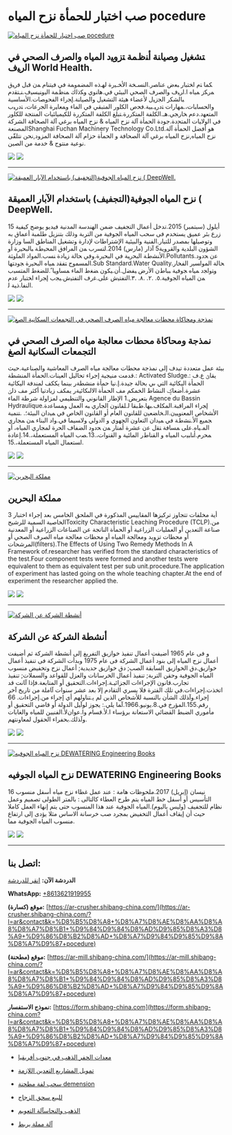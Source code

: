 # صب اختبار للحمأة نزح المياه pocedure

<a href="https://swt.shibang-china.com/?l=ar&img&k=%D8%B5%D8%A8+%D8%A7%D8%AE%D8%AA%D8%A8%D8%A7%D8%B1+%D9%84%D9%84%D8%AD%D9%85%D8%A3%D8%A9+%D9%86%D8%B2%D8%AD+%D8%A7%D9%84%D9%85%D9%8A%D8%A7%D9%87+pocedure" target="_blank">![صب اختبار للحمأة نزح المياه pocedure](http://static.shibang-china.com/all-800x300/1109.jpg)</a>

## ﺘﺸﻐﻴل ﻭﺼﻴﺎﻨﺔ ﺃﻨﻅﻤﺔ ﺘﺯﻭﻴﺩ ﺍﻟﻤﻴﺎﻩ ﻭﺍﻟﺼﺭﻑ ﺍﻟﺼﺤﻲ ﻓﻲ ﺍﻟﺭﻴﻑ World Health.
ﻜﻤﺎ ﺘﻡ ﺍﺨﺘﺒﺎﺭ ﺒﻌﺽ ﻋﻨﺎﺼﺭ.ﺍﻟﻨﺴـﺨﺔ ﺍﻷﺨـﻴﺭﺓ ﻟﻬـﺫﻩ ﺍﻟﻤﻀﻤﻭﻤﺔ ﻓﻲ ﻓﻴﺘﻨﺎﻡ ﻤﻥ ﻗﺒل ﻓﺭﻴﻕ ﻤﺭﻜﺯ ﻤﻴﺎﻩ ﺍ.ﻟﺭﻴﻑ ﻭﺍﻟﺼﺭﻑ ﺍﻟﺼﺤﻲ ﺍﻟﺒﻴﺌﻲ ﻓﻲ.ﻫﺎﻨﻭﻱ ﻭﻜﺫﻟﻙ ﻤﻨﻅﻤﺔ ﺍﻟﻴﻭﻨﻴﺴﻴﻑ.ﻨـﺘﻘﺩﻡ ﺒﺎﻟﺸﻜﺭ ﺍﻟﺠﺯﻴل ﻷﻋﻀﺎﺀ ﻫﻴﺌﺔ ﺍﻟﺘﺸﻐﻴل ﻭﺍﻟﺼﻴﺎﻨﺔ.ﺇﺠﺭﺍﺀ ﺍﻟﻔﺤﻭﺼﺎﺕ.ﺍﻷﺴﺎﺴﻴﺔ ﻭﺍﻟﺤﺴﺎﺒﺎﺕ،.ﻤﻬﺎﺭﺍﺕ ﺘﺩﺭﻴ.ﺒﻴﺔ.ﻓﺤﺹ ﺍﻟﻜﻠﻭﺭ ﺍﻟﻤﺘﺒﻘﻲ ﻓﻲ ﺍﻟﻤﺎﺀ ﻭﻤﻌﺎﻴﺭﺓ ﺍﻟﺠﺭﻋﺎﺕ، ﺘﺩﺭﻴﺏ ﺍﻟﻤﺘﻌﻬﺩ.ﺩﻋﻡ ﺨﺎﺭﺠﻲ.ﻫـ.ﺍﻟﻜﻠﻔﺔ ﺍﻟﻤﺘﻜﺭﺭﺓ.ﺘﺒﻠﻎ ﺍﻟﻜﻠﻔﺔ ﺍﻟﻤﺘﻜﺭﺭﺓ ﻟﻠﻜﻴﻤﻴﺎﺌﻴﺎﺕ ﺍﻟﻤﻨﺘﺠﺔ ﻟﻠﻜﻠﻭﺭ ﻓﻲ ﺍﻟﻭﻻﻴﺎﺕ ﺍﻟﻤﺘﺤﺩﺓ.جودة الحمأة آلة نزح المياه &amp; نزح المياه برغي آلة الصحافة الشركة المصنعةShanghai Fuchan Machinery Technology Co.Ltd.هو أفضل الحمأة آلة نزح المياه,نزح المياه برغي آلة الصحافة و الحمأة حزام آلة الصحافة المزود,نحن نتلقّى نوعية منتوج &amp; خدمة من الصين.


<a href="https://whatsapp.shibangsoft.com/WhatsApp.php" target="_blank" title="WhatsApp">![](http://static.shibang-china.com/icon/whatsapp.png)</a> <a href="https://swt.shibang-china.com/?l=ar&icon&k=%D8%B5%D8%A8+%D8%A7%D8%AE%D8%AA%D8%A8%D8%A7%D8%B1+%D9%84%D9%84%D8%AD%D9%85%D8%A3%D8%A9+%D9%86%D8%B2%D8%AD+%D8%A7%D9%84%D9%85%D9%8A%D8%A7%D9%87+pocedure" target="_blank">![](http://static.shibang-china.com/icon/chat-ar.png)</a>

---

<a href="https://swt.shibang-china.com/?l=ar&img&k=%D8%B5%D8%A8+%D8%A7%D8%AE%D8%AA%D8%A8%D8%A7%D8%B1+%D9%84%D9%84%D8%AD%D9%85%D8%A3%D8%A9+%D9%86%D8%B2%D8%AD+%D8%A7%D9%84%D9%85%D9%8A%D8%A7%D9%87+pocedure" target="_blank">![نزح المياه الجوفية(التجفيف) باستخدام الآبار العميقة ( DeepWell.](http://static.shibang-china.com/all-800x300/724.jpg)</a>

## نزح المياه الجوفية(التجفيف) باستخدام الآبار العميقة ( DeepWell.
15 أيلول (سبتمبر) 2015.تدخل أعمال التجفيف ضمن الهندسة المدنية فيديو يوضح كيفية زرع بئر عميق يستخدم فى سحب المياه الجوفية من التربة وذلك بتنزيل طلمبة أعماق به وتوصيلها بمصدر للتيار.اﻟﻔﻨﻴﺔ واﻟﺒﻴﺌﻴﺔ اﻹﺷﺘﺮاﻃﺎت ﻹدارة وﺗﺸﻐﻴﻞ اﻟﻤﻨﺎﻃﻖ اﻟﺴﺎ وزارة الشؤون البلدية والقروية5 آذار (مارس) 2014.ﻟﺘﺴﺭﺏ ﻤﻥ ﺍﻟﻤﺭﺍﻓﻕ ﺍﻟﻤﺤﻴﻁﺔ ﺒﺎﻟﺒﺤﻴﺭﺓ ﺃﻭ ﺍﻷﻨﺸﻁﺔ ﺍﻟﺒﺤﺭﻴﺔ ﻓﻲ ﺍﻟﺒﺤﻴﺭﺓ.ﻭﻓﻲ ﺤﺎﻟﺔ ﺯﻴﺎﺩﺓ ﻨﺴﺏ.ﺍﻟﻤﻭﺍﺩ ﺍﻟﻤﻠﻭﺜﺔ.Pollutants.ﻋﻥ ﺤﺩﻭﺩ ﺍﻟﻤﺴﻤﻭﺡ ﺘﻔﻘﺩ ﻤﻴﺎﻩ ﺍﻟﺒﺤﻴﺭﺓ ﺠﻭﺩﺘﻬﺎ.Sub Standard.Water Quality.ﺤﺎﻟﺔ ﺍﻟﻤﻭﺍﺴﻴﺭ ﺍﻟﻔﺨﺎﺭ ﻭﺘﻭﺍﺠﺩ ﻤﻴﺎﻩ ﺠﻭﻓﻴﺔ ﺒﺒﺎﻁﻥ ﺍﻷﺭﺽ ﻴﻔﻀل.ﺃﻥ.ﻴﻜﻭﻥ ﻀﻐﻁ ﺍﻟﻤﺎﺀ ﻤﺴﺎﻭﻴﺎﹰ.ﻟﻠﻀﻐﻁ ﺍﻟﻤﺘﺴﺒﺏ ﻤﻥ ﺍﻟﻤﻴﺎﻩ ﺍﻟﺠﻭﻓﻴﺔ.٥. .٢. .٨. .٣.ﺍﻟﺘﻔﺘﻴﺵ ﻋﻠﻰ.ﻏﺭﻑ ﺍﻟﺘﻔﺘﻴﺵ.ﻴﺠﺏ ﺇﺠﺭﺍﺀ ﺍﺨﺘﺒﺎﺭ ﻋﺩﻡ ﺍﻟﻨﻔﺎ.ﺫﻴﺔ ﻟ.


<a href="https://whatsapp.shibangsoft.com/WhatsApp.php" target="_blank" title="WhatsApp">![](http://static.shibang-china.com/icon/whatsapp.png)</a> <a href="https://swt.shibang-china.com/?l=ar&icon&k=%D8%B5%D8%A8+%D8%A7%D8%AE%D8%AA%D8%A8%D8%A7%D8%B1+%D9%84%D9%84%D8%AD%D9%85%D8%A3%D8%A9+%D9%86%D8%B2%D8%AD+%D8%A7%D9%84%D9%85%D9%8A%D8%A7%D9%87+pocedure" target="_blank">![](http://static.shibang-china.com/icon/chat-ar.png)</a>

---

<a href="https://swt.shibang-china.com/?l=ar&img&k=%D8%B5%D8%A8+%D8%A7%D8%AE%D8%AA%D8%A8%D8%A7%D8%B1+%D9%84%D9%84%D8%AD%D9%85%D8%A3%D8%A9+%D9%86%D8%B2%D8%AD+%D8%A7%D9%84%D9%85%D9%8A%D8%A7%D9%87+pocedure" target="_blank">![نمذجة ومحاكاة محطات معالجة مياه الصرف الصحي في التجمعات السكانية الصغ](http://static.shibang-china.com/all-800x300/677.jpg)</a>

## نمذجة ومحاكاة محطات معالجة مياه الصرف الصحي في التجمعات السكانية الصغ
بيئة عمل متعددة تيدف إلى نمذجة محطات معالجة مياه الصرف المعاشية والصناعية.حيث قدمت منيجية إجراء تحاليل العينات.الحمأة المنشطة.: Activated Sludge.: يقاؿ ع.ف الحمأة اليكائية التي ىي بحالة جيدة.إ.نيا حمأة منشطةر بينما يككف لمندفة اليكائية عشرة.أضعاؼ النشاط الخمكم مف الحمأة الالىكائيةر يمكف زيادتيا أكثر مف ذلؾ بتعريض.1 اﻹﻃﺎر اﻟﻘﺎﻧﻮﻧﻲ واﻟﺘﻨﻈﻴﻤﻲ ﻟﻤﺰاوﻟﺔ ﺷﺮﻃﺔ اﻟﻤﺎء Agence du Bassin Hydraulique.ﺇﺠﺭﺍﺀ ﺍﻟﻤﺭﺍﻗﺒﺔ.ﺍﻟﻤﻜﻠﻑ.ﺒﻬﺎ.ﻁﺒﻘﺎ ﻟ.ﻠﻘﺎﻨﻭﻥ ﺍﻟﺠﺎﺭﻱ ﺒﻪ ﺍﻟﻌﻤل ﻭﻤﺴﺎﻋﺩﺓ ﺍﻷﺸﺨﺎﺹ ﺍﻟﻤﻌﻨﻭﻴﻴﻥ.ﺍﻟ.ﺨﺎﻀﻌﻴﻥ ﻟﻠﻘﺎﻨﻭﻥ ﺍﻟﻌﺎﻡ ﺃﻭ ﺍﻟﻘﺎﻨﻭﻥ ﺍﻟﺨﺎﺹ ﻓﻲ ﻤﻴﺩﺍﻥ ﺍﻟﺒﻴﺌﺔ؛. .ﺘﻨﻤﻴﺔ ﺠﻤﻴﻊ ﺍﻷ.ﻨﺸﻁﺔ ﻓﻲ ﻤﻴﺩﺍﻥ ﺍﻟﺘﻌﺎﻭﻥ ﺍﻟﺠﻬﻭﻱ ﻭ ﺍﻟﺩﻭﻟﻲ ﻭﻻﺴﻴﻤﺎ ﻓﻲ.ﻭﺍﺩ ﺍﻟﺒﻨﺎﺀ ﻤﻥ ﻤﺠﺎﺭﻱ ﺍﻟﻤ.ﻴﺎﻩ.ﻋﻠﻰ ﻤﺴﺎﻓﺔ ﺘﻘل ﻋﻥ ﻋﺸﺭﺓ ﺃﻤﺘﺎﺭ ﻤﻥ ﺤﺩﻭﺩ ﺍﻟﻀﻔﺎﻑ ﺍﻟﺤﺭﺓ ﻟﻤﺠﺎﺭﻱ ﺍﻟﻤﻴﺎﻩ، ﺃﻭ ﻤﺤﺭﻡ.ﺃﻨﺎﺒﻴﺏ ﺍﻟﻤﻴﺎﻩ ﻭ ﺍﻟﻘﻨﺎﻁﺭ ﺍﻟﻤﺎﺌﻴﺔ ﻭ ﺍﻟﻘﻨﻭﺍﺕ،.13.ﺼﺏ ﺍﻟﻤﻴﺎﻩ ﺍﻟﻤﺴﺘﻌﻤﻠﺔ،.14.ﺇﻋﺎﺩﺓ ﺍﺴﺘﻌﻤﺎل ﺍﻟﻤﻴﺎﻩ ﺍﻟﻤﺴﺘﻌﻤﻠﺔ،.15.


<a href="https://whatsapp.shibangsoft.com/WhatsApp.php" target="_blank" title="WhatsApp">![](http://static.shibang-china.com/icon/whatsapp.png)</a> <a href="https://swt.shibang-china.com/?l=ar&icon&k=%D8%B5%D8%A8+%D8%A7%D8%AE%D8%AA%D8%A8%D8%A7%D8%B1+%D9%84%D9%84%D8%AD%D9%85%D8%A3%D8%A9+%D9%86%D8%B2%D8%AD+%D8%A7%D9%84%D9%85%D9%8A%D8%A7%D9%87+pocedure" target="_blank">![](http://static.shibang-china.com/icon/chat-ar.png)</a>

---

<a href="https://swt.shibang-china.com/?l=ar&img&k=%D8%B5%D8%A8+%D8%A7%D8%AE%D8%AA%D8%A8%D8%A7%D8%B1+%D9%84%D9%84%D8%AD%D9%85%D8%A3%D8%A9+%D9%86%D8%B2%D8%AD+%D8%A7%D9%84%D9%85%D9%8A%D8%A7%D9%87+pocedure" target="_blank">![مملكة البحرين](http://static.shibang-china.com/all-800x300/1502.jpg)</a>

## مملكة البحرين
3 أية مخلفات تتجاوز تركيزها المقاييس المذكورة في الملحق الخامس بعد إجراء اختبار الخاصية السمية للرشيحToxicity Characteristic Leaching Procedure (TCLP).من صناعة التعدين أو العمليات الزراعية أو الحمأة الناتجة عن الصناعات الزراعية أو المعدنية أو محطات تزويد ومعالجة المياه أو محطات معالجة مياه الصرف الصحي أو المرشحات(filters).The Effects of Using Two Remedy Methods In A Framework of.researcher has verified from the standard characteristics of the test.Four component tests were formed and another tests were equivalent to them as equivalent test per sub unit.procedure.The application of experiment has lasted going on the whole teaching chapter.At the end of experiment the researcher applied the.


<a href="https://whatsapp.shibangsoft.com/WhatsApp.php" target="_blank" title="WhatsApp">![](http://static.shibang-china.com/icon/whatsapp.png)</a> <a href="https://swt.shibang-china.com/?l=ar&icon&k=%D8%B5%D8%A8+%D8%A7%D8%AE%D8%AA%D8%A8%D8%A7%D8%B1+%D9%84%D9%84%D8%AD%D9%85%D8%A3%D8%A9+%D9%86%D8%B2%D8%AD+%D8%A7%D9%84%D9%85%D9%8A%D8%A7%D9%87+pocedure" target="_blank">![](http://static.shibang-china.com/icon/chat-ar.png)</a>

---

<a href="https://swt.shibang-china.com/?l=ar&img&k=%D8%B5%D8%A8+%D8%A7%D8%AE%D8%AA%D8%A8%D8%A7%D8%B1+%D9%84%D9%84%D8%AD%D9%85%D8%A3%D8%A9+%D9%86%D8%B2%D8%AD+%D8%A7%D9%84%D9%85%D9%8A%D8%A7%D9%87+pocedure" target="_blank">![أنشطة الشركة عن الشركة](http://static.shibang-china.com/all-800x300/20.jpg)</a>

## أنشطة الشركة عن الشركة
و فى عام 1965 أضيفت أعمال تنفيذ خوازيق التفريغ إلى أنشطة الشركة ثم أضيفت أعمال نزح المياه إلى بنود أعمال الشركة فى عام 1975 وبدأت الشركة فى تنفيذ أعمال خوازيق.دق الخوازيق السابقة الصب; دق خوازيق حديدية; أعمال نزح وتخفيض منسوب المياه الجوفية وحقن التربة; تنفيذ أعمال الخرسانات والعزل للقواعد والسملات; تنفيذ تجارب.قانون الإجراءات الجزائيـة.إﺟﺮاءات.اﻟﺘﺤﻘﻴﻖ أو اﻟﻤﺘﺎﺑﻌﺔ.ﻓﺈذا آﺎﻧﺖ ﻗﺪ اﺗﺨﺬت.إﺟﺮاءات.ﻓﻲ ﺗﻠﻚ اﻟﻔﺘﺮة ﻓﻼ ﻳﺴﺮي اﻟﺘﻘﺎدم إﻻ ﺑﻌﺪ ﻋﺸﺮ ﺳﻨﻮات آﺎﻣﻠﺔ ﻣﻦ ﺗﺎرﻳﺦ ﺁﺧﺮ إﺟﺮاء.وآﺬﻟﻚ اﻟﺸﺄن ﺑﺎﻟﻨﺴﺒﺔ ﻟﻸﺷﺨﺎص اﻟﺬﻳﻦ ﻟﻢ ﻳ.ﺘﻨﺎوﻟﻬﻢ أي إﺟﺮاء ﻣﻦ.إﺟﺮاءات. 66 رﻗﻢ.155.اﻟﻤﺆرخ ﻓﻲ.8.ﻳﻮﻧﻴﻮ.1966.آﻤﺎ ﻳﻠﻲ.: ﻳﺠﻮز ﻟﻮآﻴﻞ اﻟﺪوﻟﺔ أو ﻗﺎﺿﻲ اﻟﺘﺤﻘﻴﻖ أو ﻣﺄﻣﻮري اﻟﻀﺒﻂ اﻟﻘﻀﺎﺋﻲ اﻻﺳﺘﻌﺎﻧﺔ ﺑﺮؤﺳﺎء ا.ﻷ.ﻗﺴﺎم وا.ﻋﻮانﻷ.اﻟﻔﻨﻴﻴﻦ ﻟﻠﻤﻴﺎﻩ واﻟﻐﺎﺑﺎت وآﺬﻟﻚ.ﺑﺤﻔﺮاء اﻟﺤﻘﻮل ﻟﻤﻌﺎوﻧﺘﻬﻢ.


<a href="https://whatsapp.shibangsoft.com/WhatsApp.php" target="_blank" title="WhatsApp">![](http://static.shibang-china.com/icon/whatsapp.png)</a> <a href="https://swt.shibang-china.com/?l=ar&icon&k=%D8%B5%D8%A8+%D8%A7%D8%AE%D8%AA%D8%A8%D8%A7%D8%B1+%D9%84%D9%84%D8%AD%D9%85%D8%A3%D8%A9+%D9%86%D8%B2%D8%AD+%D8%A7%D9%84%D9%85%D9%8A%D8%A7%D9%87+pocedure" target="_blank">![](http://static.shibang-china.com/icon/chat-ar.png)</a>

---

<a href="https://swt.shibang-china.com/?l=ar&img&k=%D8%B5%D8%A8+%D8%A7%D8%AE%D8%AA%D8%A8%D8%A7%D8%B1+%D9%84%D9%84%D8%AD%D9%85%D8%A3%D8%A9+%D9%86%D8%B2%D8%AD+%D8%A7%D9%84%D9%85%D9%8A%D8%A7%D9%87+pocedure" target="_blank">![نزح المياه الجوفيه DEWATERING Engineering Books](http://static.shibang-china.com/all-800x300/1011.jpg)</a>

## نزح المياه الجوفيه DEWATERING Engineering Books
16 نيسان (إبريل) 2017.ملحوظات هامة : عند عمل غطاء نزح مياه أسفل منسوب التأسيس أو أسفل خط المياه يتم طرح العطاء كالتالى : بالمتر الطولى تصميم وعمل نظام للتجفيف (وليس باليوم).المياه الجوفية عند هذا المنسوب حتى يتم إنهاء العمل كاملا حيث أن إيقاف أعمال التخفيض بمجرد صب خرسانة الاساس مثلا يؤدى إلى ارتفاع منسوب المياه الجوفية مما.

<a href="https://whatsapp.shibangsoft.com/WhatsApp.php" target="_blank" title="WhatsApp">![](http://static.shibang-china.com/icon/whatsapp.png)</a> <a href="https://swt.shibang-china.com/?l=ar&icon&k=%D8%B5%D8%A8+%D8%A7%D8%AE%D8%AA%D8%A8%D8%A7%D8%B1+%D9%84%D9%84%D8%AD%D9%85%D8%A3%D8%A9+%D9%86%D8%B2%D8%AD+%D8%A7%D9%84%D9%85%D9%8A%D8%A7%D9%87+pocedure" target="_blank">![](http://static.shibang-china.com/icon/chat-ar.png)</a>

---
## اتصل بنا:

**الدردشة الآن:** [انقر للدردشة](https://swt.shibang-china.com?l=ar&contact&k=%D8%B5%D8%A8+%D8%A7%D8%AE%D8%AA%D8%A8%D8%A7%D8%B1+%D9%84%D9%84%D8%AD%D9%85%D8%A3%D8%A9+%D9%86%D8%B2%D8%AD+%D8%A7%D9%84%D9%85%D9%8A%D8%A7%D9%87+pocedure)

**WhatsApp:**  [+8613621919955](https://whatsapp.shibangsoft.com/WhatsApp.php)

**موقع (كسارة):** [https://ar-crusher.shibang-china.com/](https://ar-crusher.shibang-china.com/?l=ar&contact&k=%D8%B5%D8%A8+%D8%A7%D8%AE%D8%AA%D8%A8%D8%A7%D8%B1+%D9%84%D9%84%D8%AD%D9%85%D8%A3%D8%A9+%D9%86%D8%B2%D8%AD+%D8%A7%D9%84%D9%85%D9%8A%D8%A7%D9%87+pocedure)

**موقع (مطحنة):** [https://ar-mill.shibang-china.com/](https://ar-mill.shibang-china.com/?l=ar&contact&k=%D8%B5%D8%A8+%D8%A7%D8%AE%D8%AA%D8%A8%D8%A7%D8%B1+%D9%84%D9%84%D8%AD%D9%85%D8%A3%D8%A9+%D9%86%D8%B2%D8%AD+%D8%A7%D9%84%D9%85%D9%8A%D8%A7%D9%87+pocedure)

**نموذج الاستفسار:** [https://form.shibang-china.com](https://form.shibang-china.com?l=ar&contact&k=%D8%B5%D8%A8+%D8%A7%D8%AE%D8%AA%D8%A8%D8%A7%D8%B1+%D9%84%D9%84%D8%AD%D9%85%D8%A3%D8%A9+%D9%86%D8%B2%D8%AD+%D8%A7%D9%84%D9%85%D9%8A%D8%A7%D9%87+pocedure)

* [معدات الحفر الذهب في جنوب أفريقيا](../29/%D9%85%D8%B9%D8%AF%D8%A7%D8%AA%20%D8%A7%D9%84%D8%AD%D9%81%D8%B1%20%D8%A7%D9%84%D8%B0%D9%87%D8%A8%20%D9%81%D9%8A%20%D8%AC%D9%86%D9%88%D8%A8%20%D8%A3%D9%81%D8%B1%D9%8A%D9%82%D9%8A%D8%A7.md)

* [تمويل المشاريع التعدين اللازمة](../29/%D8%AA%D9%85%D9%88%D9%8A%D9%84%20%D8%A7%D9%84%D9%85%D8%B4%D8%A7%D8%B1%D9%8A%D8%B9%20%D8%A7%D9%84%D8%AA%D8%B9%D8%AF%D9%8A%D9%86%20%D8%A7%D9%84%D9%84%D8%A7%D8%B2%D9%85%D8%A9.md)

* [سحب لفة مطحنة demension](../29/%D8%B3%D8%AD%D8%A8%20%D9%84%D9%81%D8%A9%20%D9%85%D8%B7%D8%AD%D9%86%D8%A9%20demension.md)

* [للبيع سحق الزجاج](../26/%D9%84%D9%84%D8%A8%D9%8A%D8%B9%20%D8%B3%D8%AD%D9%82%20%D8%A7%D9%84%D8%B2%D8%AC%D8%A7%D8%AC.md)

* [الذهب والنحاسآلة التعويم](../26/%D8%A7%D9%84%D8%B0%D9%87%D8%A8%20%D9%88%D8%A7%D9%84%D9%86%D8%AD%D8%A7%D8%B3%D8%A2%D9%84%D8%A9%20%D8%A7%D9%84%D8%AA%D8%B9%D9%88%D9%8A%D9%85.md)

* [آلة مملة يربط](../27/%D8%A2%D9%84%D8%A9%20%D9%85%D9%85%D9%84%D8%A9%20%D9%8A%D8%B1%D8%A8%D8%B7.md)